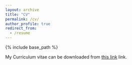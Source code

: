 ```yaml
---
layout: archive
title: "CV"
permalink: /cv/
author_profile: true
redirect_from:
  - /resume
---
```


{% include base_path %}

My Curriculum vitae can be downloaded from [this link](https://github.com/yasinfa/yasinfa.github.io/raw/main/files/CV_Yasin.pdf) link.

